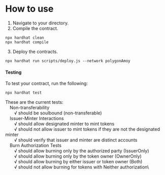 # How to use

1. Navigate to your directory.
2. Compile the contract.
```shell
npx hardhat clean
npx hardhat compile
```
3. Deploy the contracts.
```shell
npx hardhat run scripts/deploy.js --network polygonAmoy
```

#### Testing
To test your contract, run the following:
```shell
npx hardhat test
```
These are the current tests:\
&emsp;Non-transferability\
&emsp;&emsp;√ should be soulbound (non-transferable)\
&emsp;Issuer-Minter Interactions\
&emsp;&emsp;√ should allow designated minter to mint tokens\
&emsp;&emsp;√ should not allow issuer to mint tokens if they are not the designated minter\
&emsp;&emsp;√ should verify that issuer and minter are distinct accounts\
&emsp;Burn Authorization Tests\
&emsp;&emsp;√ should allow burning only by the authorized party (IssuerOnly)\
&emsp;&emsp;√ should allow burning only by the token owner (OwnerOnly)\
&emsp;&emsp;√ should allow burning by either issuer or token owner (Both)\
&emsp;&emsp;√ should not allow burning for tokens with Neither authorization\
